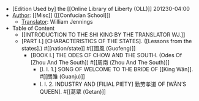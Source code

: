 - [Edition Used by] the [[Online Library of Liberty (OLL)]]
201230-04:00
- [Author]([[author]]): [[Misc]] ([[Confucian School]]) 
    - [Translator]([[translator]]): William Jennings
- Table of Content 
    - [[INTRODUCTION TO THE SHI KING BY THE TRANSLATOR WJ.]]
    - [PART I.] [CHARACTERISTICS OF THE STATES]. ([Lessons from the states].) #[[nation/state]] #[[國風 (Guofeng)]] 
        - [BOOK I.] THE ODES OF CHOW AND THE SOUTH. (Odes Of [Zhou And The South]) #[[周南 (Zhou And The South)]]
            - [I. I. 1.] SONG OF WELCOME TO THE BRIDE OF [[King Wăn]]. #[[關雎 (Guanju)]]
            - I. I. 2. INDUSTRY AND [FILIAL PIETY] 勤劳孝道 OF [WĂN’S QUEEN]. #[[葛覃 (Getan)]]
